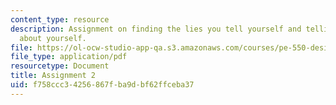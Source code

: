 ```yaml
---
content_type: resource
description: Assignment on finding the lies you tell yourself and telling the truth
  about yourself.
file: https://ol-ocw-studio-app-qa.s3.amazonaws.com/courses/pe-550-designing-your-life-january-iap-2007/f758ccc34256867fba9dbf62ffceba37_assign02.pdf
file_type: application/pdf
resourcetype: Document
title: Assignment 2
uid: f758ccc3-4256-867f-ba9d-bf62ffceba37
---
```

